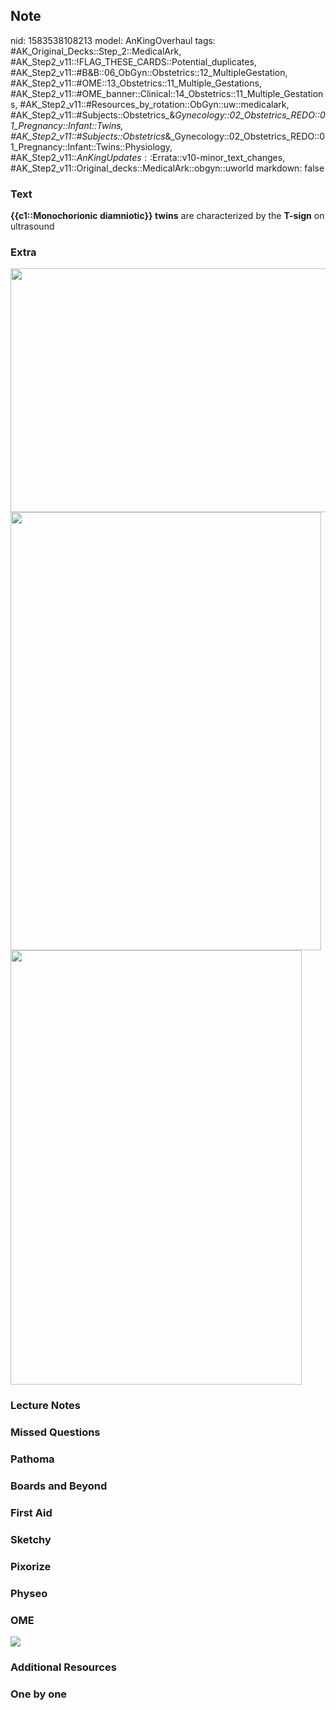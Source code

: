 ## Note
nid: 1583538108213
model: AnKingOverhaul
tags: #AK_Original_Decks::Step_2::MedicalArk, #AK_Step2_v11::!FLAG_THESE_CARDS::Potential_duplicates, #AK_Step2_v11::#B&B::06_ObGyn::Obstetrics::12_MultipleGestation, #AK_Step2_v11::#OME::13_Obstetrics::11_Multiple_Gestations, #AK_Step2_v11::#OME_banner::Clinical::14_Obstetrics::11_Multiple_Gestations, #AK_Step2_v11::#Resources_by_rotation::ObGyn::uw::medicalark, #AK_Step2_v11::#Subjects::Obstetrics_&_Gynecology::02_Obstetrics_REDO::01_Pregnancy::Infant::Twins, #AK_Step2_v11::#Subjects::Obstetrics_&_Gynecology::02_Obstetrics_REDO::01_Pregnancy::Infant::Twins::Physiology, #AK_Step2_v11::$AnKingUpdates::$Errata::v10-minor_text_changes, #AK_Step2_v11::Original_decks::MedicalArk::obgyn::uworld
markdown: false

### Text
<b>{{c1::Monochorionic diamniotic}} twins</b> are characterized by
the <b>T-sign</b> on ultrasound

### Extra
<div><img class="" src="paste-178812373434369.jpg" style=
"height: 390px; width: 529px;"></div><img src=
"paste-3ea31d9573334d385efe24f48250559a0ef6261b.jpg" class=""
style="height: 701px; width: 497px;"><img src=
"paste-a60a184fdb705ba922526b2a58b81ad2b25fce81.jpg" class=""
style="height: 695px; width: 466px;">

### Lecture Notes


### Missed Questions


### Pathoma


### Boards and Beyond


### First Aid


### Sketchy


### Pixorize


### Physeo


### OME
<div class="ome-widget">
  <a href=
  "https://onlinemeded.org/spa/obstetrics/multiple-gestations/acquire?ref=anki">
  <img src="_OME_AnkiFlashcards_Lesson_5.png"></a>
</div>

### Additional Resources


### One by one

